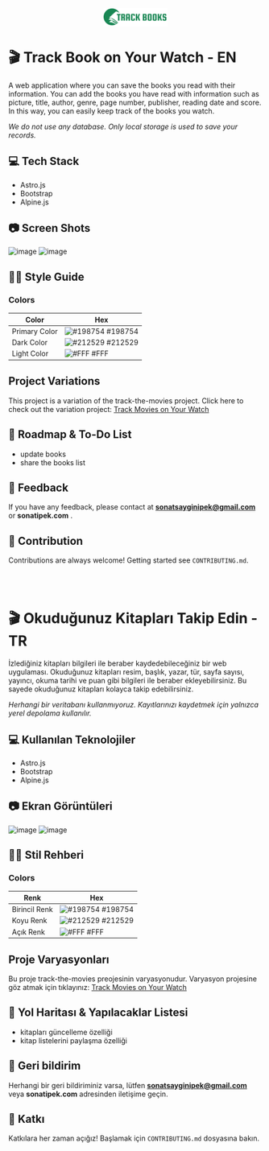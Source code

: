 <p align="center" width="100%">
    <img width="25%" src="https://raw.githubusercontent.com/sonatipek/track-the-books/main/public/logo.svg"> 
</p>


# 🎬 Track Book on Your Watch - EN
A web application where you can save the books you read with their information. You can add the books you have read with information such as picture, title, author, genre, page number, publisher, reading date and score. In this way, you can easily keep track of the books you watch.

*We do not use any database. Only local storage is used to save your records.*
## 💻 Tech Stack
- Astro.js
- Bootstrap
- Alpine.js

## 📷 Screen Shots
![image](https://github.com/sonatipek/track-the-books/assets/80075444/6030c2bd-3d59-452c-8d96-aafb3da392cc)
![image](https://github.com/sonatipek/track-the-books/assets/80075444/43cff613-2b0c-4a64-b8ae-b73c79857311)


## 💅🏼 Style Guide
### Colors

| Color             | Hex                                                               |
| ----------------- | ------------------------------------------------------------------ |
| Primary Color | ![#198754](https://placehold.co/10x10/198754/198754) #198754 |
| Dark Color | ![#212529](https://placehold.co/10x10/212529/212529) #212529 |
| Light Color | ![#FFF](https://placehold.co/10x10/white/white) #FFF | 

## Project Variations
This project is a variation of the track-the-movies project. Click here to check out the variation project: [Track Movies on Your Watch](https://github.com/sonatipek/track-the-movies)

## 📍 Roadmap & To-Do List
- update books
- share the books list
  
## 🌟 Feedback
If you have any feedback, please contact at **sonatsayginipek@gmail.com** or **sonatipek.com** .

## 🤝 Contribution
Contributions are always welcome!
Getting started see `CONTRIBUTING.md`.

<br><br>

# 🎬 Okuduğunuz Kitapları Takip Edin - TR
İzlediğiniz kitapları bilgileri ile beraber kaydedebileceğiniz bir web uygulaması. Okuduğunuz kitapları resim, başlık, yazar, tür, sayfa sayısı, yayıncı, okuma tarihi ve puan gibi bilgileri ile beraber ekleyebilirsiniz. Bu sayede okuduğunuz kitapları kolayca takip edebilirsiniz.

*Herhangi bir veritabanı kullanmıyoruz. Kayıtlarınızı kaydetmek için yalnızca yerel depolama kullanılır.*
## 💻 Kullanılan Teknolojiler
- Astro.js
- Bootstrap
- Alpine.js

## 📷 Ekran Görüntüleri
![image](https://github.com/sonatipek/track-the-books/assets/80075444/1609472e-0c49-4414-b1c4-00f9cc062140)
![image](https://github.com/sonatipek/track-the-books/assets/80075444/43cff613-2b0c-4a64-b8ae-b73c79857311)

## 💅🏼 Stil Rehberi
### Colors

| Renk             | Hex                                                               |
| ----------------- | ------------------------------------------------------------------ |
| Birincil Renk | ![#198754](https://placehold.co/10x10/198754/198754) #198754 |
| Koyu Renk | ![#212529](https://placehold.co/10x10/212529/212529) #212529 |
| Açık Renk | ![#FFF](https://placehold.co/10x10/white/white) #FFF | 

## Proje Varyasyonları
Bu proje track-the-movies preojesinin varyasyonudur. Varyasyon projesine göz atmak için tıklayınız:  [Track Movies on Your Watch](https://github.com/sonatipek/track-the-movies)

## 📍 Yol Haritası & Yapılacaklar Listesi
- kitapları güncelleme özelliği
- kitap listelerini paylaşma özelliği

## 🌟 Geri bildirim
Herhangi bir geri bildiriminiz varsa, lütfen **sonatsayginipek@gmail.com** veya **sonatipek.com** adresinden iletişime geçin.

## 🤝 Katkı
Katkılara her zaman açığız!
Başlamak için `CONTRIBUTING.md` dosyasına bakın.
